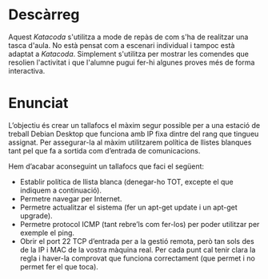 # Descàrreg
Aquest *Katacoda* s'utilitza a mode de repàs de com s'ha de realitzar una tasca d'aula.  No està pensat com a escenari individual i tampoc està adaptat a *Katacoda*.  Simplement s'utilitza per mostrar les comendes que resolien l'activitat i que l'alumne pugui fer-hi algunes proves més de forma interactiva.

# Enunciat
L’objectiu és crear un tallafocs el màxim segur possible per a una estació de treball Debian Desktop que funciona amb IP fixa dintre del rang que tingueu assignat.  Per assegurar-la al màxim utilitzarem política de llistes blanques tant pel que fa a sortida com d’entrada de comunicacions.

Hem d’acabar aconseguint un tallafocs que faci el següent:
- Establir política de llista blanca (denegar-ho TOT, excepte el que indiquem a continuació).
- Permetre navegar per Internet.
- Permetre actualitzar el sistema (fer un apt-get update i un apt-get upgrade).
- Permetre protocol ICMP (tant rebre’ls com fer-los) per poder utilitzar per exemple el ping.
- Obrir el port 22 TCP d’entrada per a la gestió remota, però tan sols des de la IP i MAC de la vostra màquina real.
Per cada punt cal tenir clara la regla i haver-la comprovat que funciona correctament (que permet i no permet fer el que toca).
